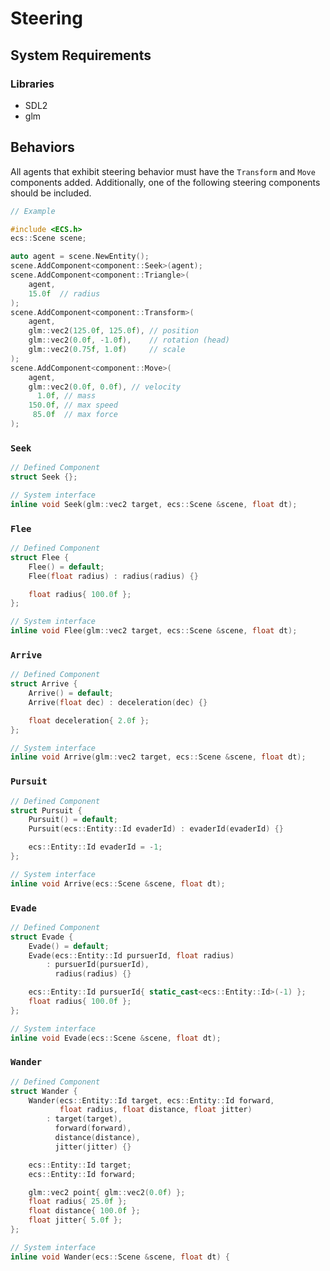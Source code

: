 # Steering

## System Requirements

### Libraries
- SDL2
- glm

## Behaviors

All agents that exhibit steering behavior must have the `Transform` and `Move` components added. Additionally, one of the following steering components should be included.

```c++
// Example

#include <ECS.h>
ecs::Scene scene;

auto agent = scene.NewEntity();
scene.AddComponent<component::Seek>(agent);
scene.AddComponent<component::Triangle>(
    agent,
    15.0f  // radius
);
scene.AddComponent<component::Transform>(
    agent,
    glm::vec2(125.0f, 125.0f), // position
    glm::vec2(0.0f, -1.0f),    // rotation (head)
    glm::vec2(0.75f, 1.0f)     // scale
);
scene.AddComponent<component::Move>(
    agent,
    glm::vec2(0.0f, 0.0f), // velocity
      1.0f, // mass
    150.0f, // max speed
     85.0f  // max force
);
```

### `Seek`

```c++
// Defined Component
struct Seek {};
```

```c++
// System interface
inline void Seek(glm::vec2 target, ecs::Scene &scene, float dt);
```

### `Flee`

```c++
// Defined Component
struct Flee {
    Flee() = default;
    Flee(float radius) : radius(radius) {}

    float radius{ 100.0f };
};
```

```c++
// System interface
inline void Flee(glm::vec2 target, ecs::Scene &scene, float dt);
```

### `Arrive`

```c++
// Defined Component
struct Arrive {
    Arrive() = default;
    Arrive(float dec) : deceleration(dec) {}

    float deceleration{ 2.0f };
};
```

```c++
// System interface
inline void Arrive(glm::vec2 target, ecs::Scene &scene, float dt);
```

### `Pursuit`

```c++
// Defined Component
struct Pursuit {
    Pursuit() = default;
    Pursuit(ecs::Entity::Id evaderId) : evaderId(evaderId) {}

    ecs::Entity::Id evaderId = -1;
};
```

```c++
// System interface
inline void Arrive(ecs::Scene &scene, float dt);
```

### `Evade`

```c++
// Defined Component
struct Evade {
    Evade() = default;
    Evade(ecs::Entity::Id pursuerId, float radius)
        : pursuerId(pursuerId),
          radius(radius) {}

    ecs::Entity::Id pursuerId{ static_cast<ecs::Entity::Id>(-1) };
    float radius{ 100.0f };
};
```

```c++
// System interface
inline void Evade(ecs::Scene &scene, float dt);
```

### `Wander`

```c++
// Defined Component
struct Wander {
    Wander(ecs::Entity::Id target, ecs::Entity::Id forward,
           float radius, float distance, float jitter)
        : target(target),
          forward(forward),
          distance(distance),
          jitter(jitter) {}

    ecs::Entity::Id target;
    ecs::Entity::Id forward;

    glm::vec2 point{ glm::vec2(0.0f) };
    float radius{ 25.0f };
    float distance{ 100.0f };
    float jitter{ 5.0f };
};
```

```c++
// System interface
inline void Wander(ecs::Scene &scene, float dt) {
```
